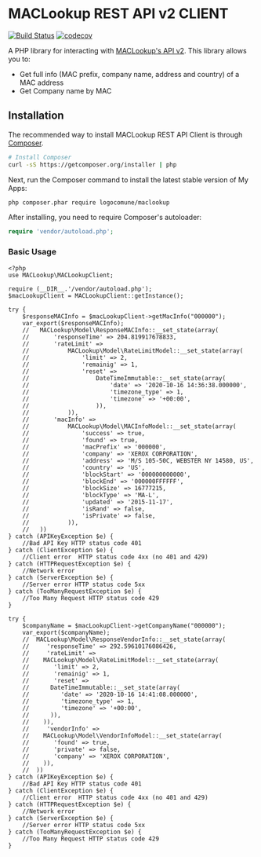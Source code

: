 # MACLookup REST API v2 CLIENT
[![Build Status](https://travis-ci.org/logocomune/maclookup-php.svg?branch=master)](https://travis-ci.org/logocomune/maclookup-php)
[![codecov](https://codecov.io/gh/logocomune/maclookup-php/branch/master/graph/badge.svg)](https://codecov.io/gh/logocomune/maclookup-php)


A PHP library for interacting with [MACLookup's API v2](https://maclookup.app/api-v2/documentation). This library allows you to:

- Get full info (MAC prefix, company name, address and country) of a MAC address
- Get Company name by MAC


## Installation

The recommended way to install MACLookup REST API Client is through [Composer](http://getcomposer.org).
```bash
# Install Composer
curl -sS https://getcomposer.org/installer | php
```

Next, run the Composer command to install the latest stable version of My Apps:

```bash
php composer.phar require logocomune/maclookup
```

After installing, you need to require Composer's autoloader:

```php
require 'vendor/autoload.php';
```



### Basic Usage

```injectablephp
<?php
use MACLookup\MACLookupClient;

require (__DIR__.'/vendor/autoload.php');
$macLookupClient = MACLookupClient::getInstance();

try {
    $responseMACInfo = $macLookupClient->getMacInfo("000000");
    var_export($responseMACInfo);
    //   MACLookup\Model\ResponseMACInfo::__set_state(array(
    //       'responseTime' => 204.819917678833,
    //       'rateLimit' =>
    //           MACLookup\Model\RateLimitModel::__set_state(array(
    //               'limit' => 2,
    //               'remainig' => 1,
    //               'reset' =>
    //                   DateTimeImmutable::__set_state(array(
    //                       'date' => '2020-10-16 14:36:38.000000',
    //                       'timezone_type' => 1,
    //                       'timezone' => '+00:00',
    //                   )),
    //           )),
    //       'macInfo' =>
    //           MACLookup\Model\MACInfoModel::__set_state(array(
    //               'success' => true,
    //               'found' => true,
    //               'macPrefix' => '000000',
    //               'company' => 'XEROX CORPORATION',
    //               'address' => 'M/S 105-50C, WEBSTER NY 14580, US',
    //               'country' => 'US',
    //               'blockStart' => '000000000000',
    //               'blockEnd' => '000000FFFFFF',
    //               'blockSize' => 16777215,
    //               'blockType' => 'MA-L',
    //               'updated' => '2015-11-17',
    //               'isRand' => false,
    //               'isPrivate' => false,
    //           )),
    //   ))
} catch (APIKeyException $e) {
    //Bad API Key HTTP status code 401
} catch (ClientException $e) {
    //Client error  HTTP status code 4xx (no 401 and 429)
} catch (HTTPRequestException $e) {
    //Network error
} catch (ServerException $e) {
    //Server error HTTP status code 5xx
} catch (TooManyRequestException $e) {
    //Too Many Request HTTP status code 429
}

try {
    $companyName = $macLookupClient->getCompanyName("000000");
    var_export($companyName);
    //  MACLookup\Model\ResponseVendorInfo::__set_state(array(
    //     'responseTime' => 292.59610176086426,
    //     'rateLimit' => 
    //    MACLookup\Model\RateLimitModel::__set_state(array(
    //       'limit' => 2,
    //       'remainig' => 1,
    //       'reset' => 
    //      DateTimeImmutable::__set_state(array(
    //         'date' => '2020-10-16 14:41:08.000000',
    //         'timezone_type' => 1,
    //         'timezone' => '+00:00',
    //      )),
    //    )),
    //     'vendorInfo' => 
    //    MACLookup\Model\VendorInfoModel::__set_state(array(
    //       'found' => true,
    //       'private' => false,
    //       'company' => 'XEROX CORPORATION',
    //    )),
    //  ))
} catch (APIKeyException $e) {
    //Bad API Key HTTP status code 401
} catch (ClientException $e) {
    //Client error  HTTP status code 4xx (no 401 and 429)
} catch (HTTPRequestException $e) {
    //Network error
} catch (ServerException $e) {
    //Server error HTTP status code 5xx
} catch (TooManyRequestException $e) {
    //Too Many Request HTTP status code 429
}

```
